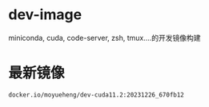 # dev-image
miniconda, cuda, code-server, zsh, tmux....的开发镜像构建

# 最新镜像
```
docker.io/moyueheng/dev-cuda11.2:20231226_670fb12
```